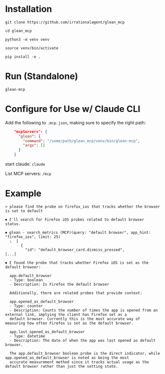 # Installation
`git clone https://github.com/irrationalagent/glean_mcp`

`cd glean_mcp`

`python3 -m venv venv`

`source venv/bin/activate`

`pip install -e .`

# Run (Standalone)
`glean-mcp`

# Configure for Use w/ Claude CLI
Add the following to `.mcp.json`, making sure to specify the right path:

```json
    "mcpServers": {
      "glean": {
        "command": "/some/path/glean_mcp/venv/bin/glean-mcp",
        "args": []
      }
    }
```
start claude:
`claude`

List MCP servers:
`/mcp`

# Example
`> please find the probe on firefox_ios that tracks whether the browser is set to default`

```
⏺ I'll search for Firefox iOS probes related to default browser status.

⏺ glean - search_metrics (MCP)(query: "default browser", app_hint: "firefox_ios", limit: 25)
  ⎿  [                                                                                                                           
       {
         "id": "default_browser_card.dismiss_pressed",
[...]

⏺ I found the probe that tracks whether Firefox iOS is set as the default browser:

  app.default_browser
  - Type: boolean
  - Description: Is Firefox the default browser

  Additionally, there are related probes that provide context:

  app.opened_as_default_browser
  - Type: counter
  - Description: Counts the number of times the app is opened from an external link, implying the client has Firefox set as a
  default browser. Currently this is the most accurate way of measuring how often Firefox is set as the default browser.

  app.last_opened_as_default_browser
  - Type: datetime
  - Description: The date of when the app was last opened as default browser.

  The app.default_browser boolean probe is the direct indicator, while app.opened_as_default_browser is noted as being the most
  accurate measurement method since it tracks actual usage as the default browser rather than just the setting state.
  ```